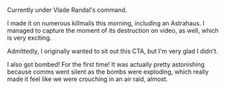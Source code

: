 Currently under Vlade Randal's command.

I made it on numerous killmails this morning, including an Astrahaus. I managed to capture the moment of its destruction on video, as well, which is very exciting.

Admittedly, I originally wanted to sit out this CTA, but I'm very glad I didn't.

I also got bombed! For the first time! It was actually pretty astonishing because comms went silent as the bombs were exploding, which really made it feel like we were crouching in an air raid, almost.